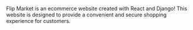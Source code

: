 Flip Market is an ecommerce website created with React and Django! 
This website is designed to provide a convenient and secure shopping experience for customers. 
